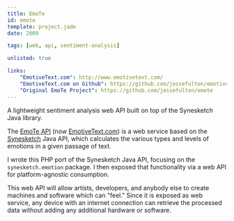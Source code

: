 ```yaml
---
title: EmoTe
id: emote
template: project.jade
date: 2009

tags: [web, api, sentiment-analysis]

unlisted: true

links:
    "EmotiveText.com": http://www.emotivetext.com/
    "EmotiveText.com on Github": https://github.com/jessefulton/emotivetext.com
    "Original EmoTe Project": https://github.com/jessefulton/emote
---
```


A lightweight sentiment analysis web API built on top of the Synesketch Java library.

The [EmoTe API](http://www.emotivetext.com) (now [EmotiveText.com](http://emotivetext.com)) is a web service based on the [Synesketch]("http://www.synesketch.krcadinac.com/wiki/index.php?title=Main_Page") Java API, which calculates the various types and levels of emotions in a given passage of text.
  
I wrote this PHP port of the Synesketch Java API, focusing on the `synesketch.emotion` package. I then exposed that functionality via a web API for platform-agnostic consumption.

This web API will allow artists, developers, and anybody else to create machines and software which can "feel." Since it is exposed as web service, any device with an internet connection can retrieve the processed data without adding any additional hardware or software.